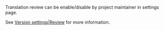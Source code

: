 Translation review can be enable/disable by project maintainer in settings page. 

See [Version settings|Review](/user-guide/versions/version-settings#require-translation-review) for more information.